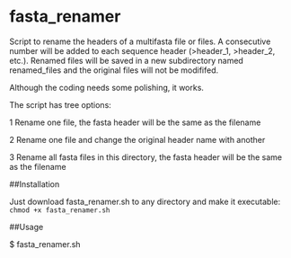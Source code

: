 # fasta_renamer
Script to rename the headers of a multifasta file or files. A consecutive number will be added to each sequence header (>header_1, >header_2, etc.). Renamed files will be saved in a new subdirectory named renamed_files and the original files will not be modififed.

Although the coding needs some polishing, it works.

The script has tree options:

  1 Rename one file, the fasta header will be the same as the filename
  
  2 Rename one file and change the original header name with another
  
  3 Rename all fasta files in this directory, the fasta header will be the same as the filename

##Installation

Just download fasta_renamer.sh to any directory and make it executable: `chmod +x fasta_renamer.sh`

##Usage

$ fasta_renamer.sh
